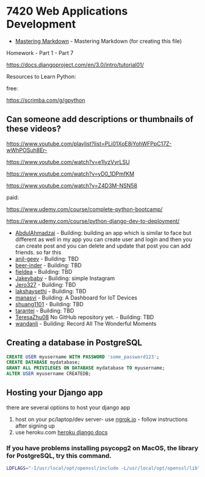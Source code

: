 # 7420 Web Applications Development

* [Mastering Markdown](https://guides.github.com/features/mastering-markdown/) - Mastering Markdown (for creating this file)



Homework - Part 1 - Part 7

https://docs.djangoproject.com/en/3.0/intro/tutorial01/



Resources to Learn Python:


free:

https://scrimba.com/g/gpython

## Can someone add descriptions or thumbnails of these videos?

https://www.youtube.com/playlist?list=PLi01XoE8jYohWFPpC17Z-wWhPOSuh8Er-

https://www.youtube.com/watch?v=e1IyzVyrLSU

https://www.youtube.com/watch?v=yD0_1DPmfKM

https://www.youtube.com/watch?v=Z4D3M-NSN58


paid: 

https://www.udemy.com/course/complete-python-bootcamp/

https://www.udemy.com/course/python-django-dev-to-deployment/


* [AbdulAhmadzai](https://github.com/AbdulAhmadzai/WebApplicationAssignment1) - Building: building an app which is similar to face but different as well in my app you can create user and login and then you can create post and you can delete and update that post you can add friends.  so far this 
* [anil-geev](https://github.com/anil-geev/Assignment1_7420) - Building: TBD
* [beer-inder](https://github.com/beer-inder/Assignment1_7420_WebApp) - Building: TBD
* [fieldea](https://github.com/fieldea/WADA1) - Building: TBD
* [Jakeybaby](https://github.com/Jakeybaby/Assignemnt17420) - Building: simple Instagram
* [Jero327](https://github.com/Jero327/7420-Assessment) - Building: TBD
* [lakshaysethi](https://github.com/lakshaysethi/Assignment-1-7420-ls) - Building: TBD
* [manasvi](https://github.com/Manasvityagi/webapp_7420) - Building: A Dashboard for IoT Devices
* [shuang1101](https://github.com/shuang1101/WebAppAssignment1) - Building: TBD
* [tarantej](https://github.com/tarantej/assignment1_7420) - Building: TBD
* [TeresaZhu08](https://github.com/TeresaZhu) No GitHub repository yet. - Building: TBD
* [wandanli](https://github.com/wandanli/Web_App_Dev_Assignment1) - Building: Record All The Wonderful Moments


## Creating a database in PostgreSQL

```sql
CREATE USER myusername WITH PASSWORD 'some_password123';
CREATE DATABASE mydatabase;
GRANT ALL PRIVILEGES ON DATABASE mydatabase TO myusername;
ALTER USER myusername CREATEDB;
```

## Hosting your Django app
there are several options to host your django app
1. host on your pc/laptop/dev server- use [ngrok.io](https://ngrok.io) - follow instructions after signing up
2. use heroku.com [heroku django docs](https://devcenter.heroku.com/articles/deploying-python)

### If you have problems installing psycopg2 on MacOS, the library for PostgreSQL, try this command.
```bash
LDFLAGS="-I/usr/local/opt/openssl/include -L/usr/local/opt/openssl/lib" pip install --upgrade psycopg2
```
